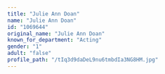 ```yaml
---
title: "Julie Ann Doan"
name: "Julie Ann Doan"
id: "1069644"
original_name: "Julie Ann Doan"
known_for_department: "Acting"
gender: "1"
adult: "false"
profile_path: "/tIq3d9daDeL9nu6tmbdIa3NG8HM.jpg"
---
```

